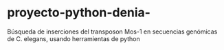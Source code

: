 # proyecto-python-denia-
Búsqueda de inserciones del transposon Mos-1 en secuencias genómicas de C. elegans, usando herramientas de python
